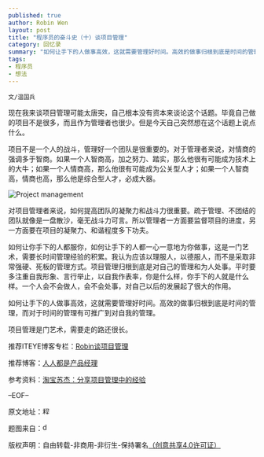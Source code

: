 ```yaml
---
published: true
author: Robin Wen
layout: post
title: "程序员的奋斗史（十）谈项目管理"
category: 回忆录
summary: "如何让手下的人做事高效，这就需要管理好时间。高效的做事归根到底是时间的管理，而对于时间的管理有可推广到对自我的管理。"
tags: 
- 程序员
- 想法
---
```


`文/温国兵`

现在我来谈项目管理可能太唐突，自己根本没有资本来谈论这个话题。毕竟自己做的项目不是很多，而且作为管理者也很少。但是今天自己突然想在这个话题上说点什么。

项目不是一个人的战斗，管理好一个团队是很重要的。对于管理者来说，对情商的强调多于智商。如果一个人智商高，加之努力、踏实，那么他很有可能成为技术上的大牛；如果一个人情商高，那么他很有可能成为公关型人才；如果一个人智商高，情商也高，那么他是综合型人才，必成大器。

![Project management](http://i.imgur.com/ZBZpuUM.jpg)

对项目管理者来说，如何提高团队的凝聚力和战斗力很重要。疏于管理、不团结的团队就像是一盘散沙，毫无战斗力可言。所以管理者一方面要监督项目的进度，另一方面要在项目的凝聚力、和谐程度多下功夫。

如何让你手下的人都服你，如何让手下的人都一心一意地为你做事，这是一门艺术，需要长时间管理经验的积累。我认为应该以理服人，以德服人，而不是采取非常强硬、死板的管理方式。项目管理归根到底是对自己的管理和为人处事。平时要多注重自我形象、言行举止，以自我作表率，你是什么样，你手下的人就是什么样。一个人会不会做人，会不会处事，对自己以后的发展起了很大的作用。

如何让手下的人做事高效，这就需要管理好时间。高效的做事归根到底是时间的管理，而对于时间的管理有可推广到对自我的管理。

项目管理是门艺术，需要走的路还很长。

推荐ITEYE博客专栏：<a href="http://www.iteye.com/blogs/subjects/management" target="_blank">Robin谈项目管理</a>

推荐博客：<a href="http://iamsujie.com/" target="_blank">人人都是产品经理</a>

参考资料：<a href="http://www.pmtoo.com/project/2012/1125/1560.html" target="_blank">淘宝苏杰：分享项目管理中的经验</a>

–EOF–

原文地址：<a href="http://blog.csdn.net/justdb/article/details/8373430" target="_blank"><img src="http://i.imgur.com/BROigUO.jpg" title="程序员的奋斗史（十）谈项目管理" height="16px" width="16px" border="0" alt="程序员的奋斗史（十）谈项目管理" /></a>

题图来自：<a href="http://www.denizon.com/project-management/" target="_blank"><img src="http://i.imgur.com/wFkNs3K.jpg" title="denizon" height="16px" width="16px" border="0" alt="denizon" /></a>

版权声明：自由转载-非商用-非衍生-保持署名<a href="http://creativecommons.org/licenses/by-nc-nd/4.0/deed.zh" target="_blank">（创意共享4.0许可证）</a>
